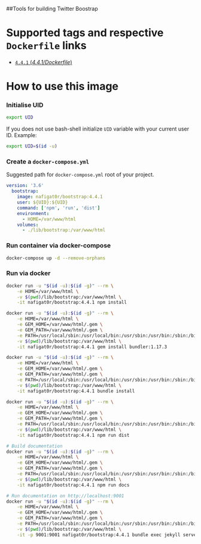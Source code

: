 ##Tools for building Twitter Boostrap

# Supported tags and respective `Dockerfile` links
-	[`4.4.1` (*4.4.1/Dockerfile*)](https://github.com/nafigator/docker-library/blob/master/bootstrap/4.4.1/Dockerfile)

# How to use this image
### Initialise UID
```bash
export UID
```
If you does not use bash-shell initialize `UID` variable with your current user ID. Example:
```bash
export UID=$(id -u)
```

### Create a `docker-compose.yml`

Suggested path for `docker-compose.yml` root of your project.
```yaml
version: '3.6'
  bootstrap:
    image: nafigat0r/bootstrap:4.4.1
    user: ${UID}:${UID}
    command: ['npm', 'run', 'dist']
    environment:
      - HOME=/var/www/html
    volumes:
      - ./lib/bootstrap:/var/www/html
```
### Run container via docker-compose
```bash
docker-compose up -d --remove-orphans
```

### Run via docker
```bash
docker run -u "$(id -u):$(id -g)" --rm \
    -e HOME=/var/www/html \
    -v $(pwd)/lib/bootstrap:/var/www/html \
    -it nafigat0r/bootstrap:4.4.1 npm install

docker run -u "$(id -u):$(id -g)" --rm \
    -e HOME=/var/www/html \
    -e GEM_HOME=/var/www/html/.gem \
    -e GEM_PATH=/var/www/html/.gem \
    -e PATH=/usr/local/sbin:/usr/local/bin:/usr/sbin:/usr/bin:/sbin:/bin:/var/www/html/.gem/bin \
    -v $(pwd)/lib/bootstrap:/var/www/html \
    -it nafigat0r/bootstrap:4.4.1 gem install bundler:1.17.3

docker run -u "$(id -u):$(id -g)" --rm \
    -e HOME=/var/www/html \
    -e GEM_HOME=/var/www/html/.gem \
    -e GEM_PATH=/var/www/html/.gem \
    -e PATH=/usr/local/sbin:/usr/local/bin:/usr/sbin:/usr/bin:/sbin:/bin:/var/www/html/.gem/bin \
    -v $(pwd)/lib/bootstrap:/var/www/html \
    -it nafigat0r/bootstrap:4.4.1 bundle install

docker run -u "$(id -u):$(id -g)" --rm \
    -e HOME=/var/www/html \
    -e GEM_HOME=/var/www/html/.gem \
    -e GEM_PATH=/var/www/html/.gem \
    -e PATH=/usr/local/sbin:/usr/local/bin:/usr/sbin:/usr/bin:/sbin:/bin:/var/www/html/.gem/bin \
    -v $(pwd)/lib/bootstrap:/var/www/html \
    -it nafigat0r/bootstrap:4.4.1 npm run dist

# Build documentation
docker run -u "$(id -u):$(id -g)" --rm \
    -e HOME=/var/www/html \
    -e GEM_HOME=/var/www/html/.gem \
    -e GEM_PATH=/var/www/html/.gem \
    -e PATH=/usr/local/sbin:/usr/local/bin:/usr/sbin:/usr/bin:/sbin:/bin:/var/www/html/.gem/bin \
    -v $(pwd)/lib/bootstrap:/var/www/html \
    -it nafigat0r/bootstrap:4.4.1 npm run docs

# Run documentation on http://localhost:9001
docker run -u "$(id -u):$(id -g)" --rm \
    -e HOME=/var/www/html \
    -e GEM_HOME=/var/www/html/.gem \
    -e GEM_PATH=/var/www/html/.gem \
    -e PATH=/usr/local/sbin:/usr/local/bin:/usr/sbin:/usr/bin:/sbin:/bin:/var/www/html/.gem/bin \
    -v $(pwd)/lib/bootstrap:/var/www/html \
    -it -p 9001:9001 nafigat0r/bootstrap:4.4.1 bundle exec jekyll serve --host 0.0.0.0 --incremental --skip-initial-build --no-watch
```
